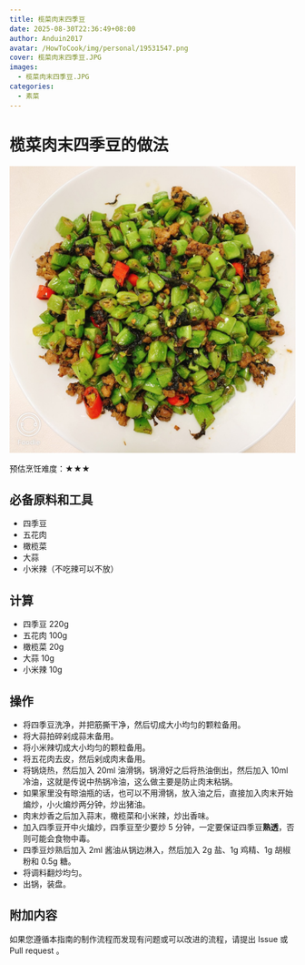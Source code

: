 ```yaml
---
title: 榄菜肉末四季豆
date: 2025-08-30T22:36:49+08:00
author: Anduin2017
avatar: /HowToCook/img/personal/19531547.png
cover: 榄菜肉末四季豆.JPG
images:
  - 榄菜肉末四季豆.JPG
categories:
  - 素菜
---
```


# 榄菜肉末四季豆的做法

![榄菜肉末四季豆成品](./榄菜肉末四季豆.JPG)

预估烹饪难度：★★★

## 必备原料和工具

* 四季豆
* 五花肉
* 橄榄菜
* 大蒜
* 小米辣（不吃辣可以不放）

## 计算

* 四季豆 220g
* 五花肉 100g
* 橄榄菜 20g
* 大蒜 10g
* 小米辣 10g

## 操作

* 将四季豆洗净，并把筋撕干净，然后切成大小均匀的颗粒备用。
* 将大蒜拍碎剁成蒜末备用。
* 将小米辣切成大小均匀的颗粒备用。
* 将五花肉去皮，然后剁成肉末备用。
* 将锅烧热，然后加入 20ml 油滑锅，锅滑好之后将热油倒出，然后加入 10ml 冷油，这就是传说中热锅冷油，这么做主要是防止肉末粘锅。
* 如果家里没有晾油瓶的话，也可以不用滑锅，放入油之后，直接加入肉末开始煸炒，小火煸炒两分钟，炒出猪油。
* 肉末炒香之后加入蒜末，橄榄菜和小米辣，炒出香味。
* 加入四季豆开中火煸炒，四季豆至少要炒 5 分钟，一定要保证四季豆**熟透**，否则可能会食物中毒。
* 四季豆炒熟后加入 2ml 酱油从锅边淋入，然后加入 2g 盐、1g 鸡精、1g 胡椒粉和 0.5g 糖。
* 将调料翻炒均匀。
* 出锅，装盘。

## 附加内容

如果您遵循本指南的制作流程而发现有问题或可以改进的流程，请提出 Issue 或 Pull request 。
